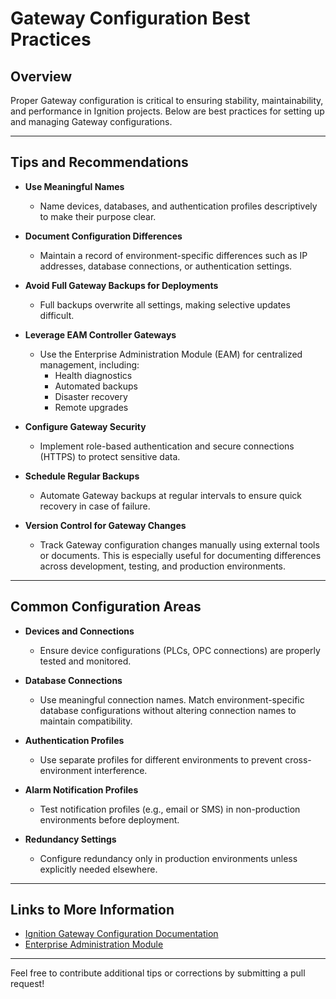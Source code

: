 # Gateway Configuration Best Practices

## Overview
Proper Gateway configuration is critical to ensuring stability, maintainability, and performance in Ignition projects. Below are best practices for setting up and managing Gateway configurations.

---

## Tips and Recommendations

- **Use Meaningful Names**
  - Name devices, databases, and authentication profiles descriptively to make their purpose clear.

- **Document Configuration Differences**
  - Maintain a record of environment-specific differences such as IP addresses, database connections, or authentication settings.

- **Avoid Full Gateway Backups for Deployments**
  - Full backups overwrite all settings, making selective updates difficult.

- **Leverage EAM Controller Gateways**
  - Use the Enterprise Administration Module (EAM) for centralized management, including:
    - Health diagnostics
    - Automated backups
    - Disaster recovery
    - Remote upgrades

- **Configure Gateway Security**
  - Implement role-based authentication and secure connections (HTTPS) to protect sensitive data.

- **Schedule Regular Backups**
  - Automate Gateway backups at regular intervals to ensure quick recovery in case of failure.

- **Version Control for Gateway Changes**
  - Track Gateway configuration changes manually using external tools or documents. This is especially useful for documenting differences across development, testing, and production environments.

---

## Common Configuration Areas

- **Devices and Connections**
  - Ensure device configurations (PLCs, OPC connections) are properly tested and monitored.

- **Database Connections**
  - Use meaningful connection names. Match environment-specific database configurations without altering connection names to maintain compatibility.

- **Authentication Profiles**
  - Use separate profiles for different environments to prevent cross-environment interference.

- **Alarm Notification Profiles**
  - Test notification profiles (e.g., email or SMS) in non-production environments before deployment.

- **Redundancy Settings**
  - Configure redundancy only in production environments unless explicitly needed elsewhere.

---

## Links to More Information
- [Ignition Gateway Configuration Documentation](https://docs.inductiveautomation.com/display/DOC81/Gateway+Configuration)
- [Enterprise Administration Module](https://inductiveautomation.com/eam)

---

Feel free to contribute additional tips or corrections by submitting a pull request!


